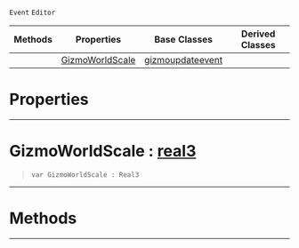  `Event` `Editor`



|Methods|Properties|Base Classes|Derived Classes|
|---|---|---|---|
| |[ GizmoWorldScale](https://github.com/zeroengineteam/ZeroDocs/code_reference/class_reference/scalegizmoupdateevent.markdown#gizmoworldscale-zero-eng)|[gizmoupdateevent](https://github.com/zeroengineteam/ZeroDocs/code_reference/class_reference/gizmoupdateevent.markdown)| |


 #  Properties


---  
 #  GizmoWorldScale : [real3](https://github.com/zeroengineteam/ZeroDocs/code_reference/zilch_base_types/real3.markdown)

> 
> ``` lang=cpp, name=Zilch
> var GizmoWorldScale : Real3


---  
 #  Methods


---  
 

 